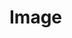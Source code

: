 # Image

<div class="preview">

</div>

<script>
  var previews = document.querySelectorAll('.preview')
  for (var i = 0; i < previews.length; i++) {
    new Vue({
      el: previews[i]
    })
  }
</script>